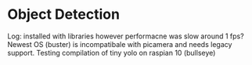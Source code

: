 # Object Detection 

Log: installed with libraries however performacne was slow around 1 fps?
Newest OS (buster) is incompatibale with picamera and needs legacy support.
Testing compilation of tiny yolo on raspian 10 (bullseye)

